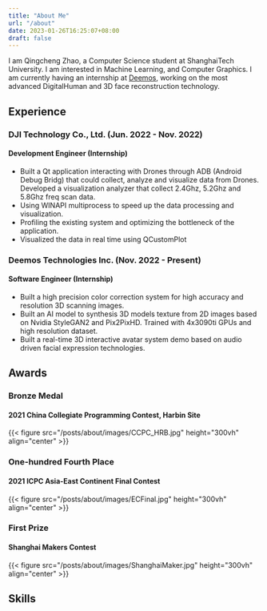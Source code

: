 ```yaml
---
title: "About Me"
url: "/about"
date: 2023-01-26T16:25:07+08:00
draft: false
---
```


I am Qingcheng Zhao, a Computer Science student at ShanghaiTech University. I am interested in Machine Learning, and Computer Graphics. I am currently having an internship at [Deemos](https://deemos.com/), working on the most advanced DigitalHuman and 3D face reconstruction technology.

## Experience

### DJI Technology Co., Ltd. (Jun. 2022 - Nov. 2022)

#### Development Engineer (Internship)

- Built a Qt application interacting with Drones through ADB (Android Debug Bridg) that could collect, analyze and visualize data from Drones. Developed a visualization analyzer that collect 2.4Ghz, 5.2Ghz and 5.8Ghz freq scan data.
- Using WINAPI multiprocess to speed up the data processing and visualization.
- Profiling the existing system and optimizing the bottleneck of the application.
- Visualized the data in real time using QCustomPlot

### Deemos Technologies Inc. (Nov. 2022 - Present)

#### Software Engineer (Internship)

- Built a high precision color correction system for high accuracy and resolution 3D scanning images.
- Built an AI model to synthesis 3D models texture from 2D images based on Nvidia StyleGAN2 and Pix2PixHD. Trained with 4x3090ti GPUs and high resolution dataset.
- Built a real-time 3D interactive avatar system demo based on audio driven facial expression technologies.

## Awards

### Bronze Medal

#### 2021 China Collegiate Programming Contest, Harbin Site

{{< figure src="/posts/about/images/CCPC_HRB.jpg" height="300vh" align="center" >}}

### One-hundred Fourth Place

#### 2021 ICPC Asia-East Continent Final Contest

{{< figure src="/posts/about/images/ECFinal.jpg" height="300vh" align="center" >}}

### First Prize

#### Shanghai Makers Contest

{{< figure src="/posts/about/images/ShanghaiMaker.jpg" height="300vh" align="center" >}}

## Skills
